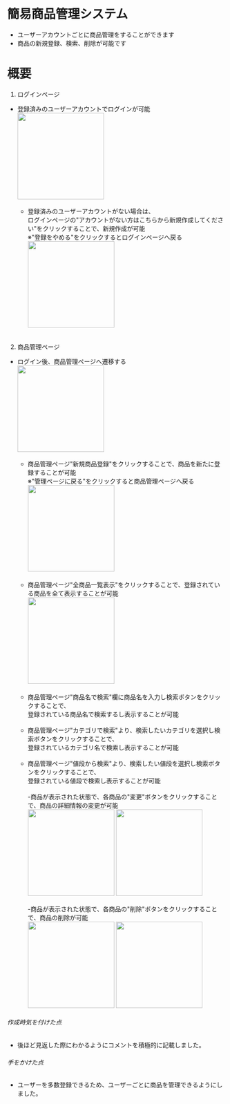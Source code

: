 # 簡易商品管理システム
* ユーザーアカウントごとに商品管理をすることができます
* 商品の新規登録、検索、削除が可能です
 
# 概要
1. ログインページ
- 登録済みのユーザーアカウントでログインが可能
  <br><kbd><img src="https://github.com/yoshimi-kamiyama/portfolio/assets/150007846/16f8f871-8887-4c65-9abf-01a30d0c7980" width="200"></kbd>
  <br></br>
  - 登録済みのユーザーアカウントがない場合は、
    <br>ログインページの"アカウントがない方はこちらから新規作成してください"をクリックすることで、新規作成が可能
    <br>※"登録をやめる"をクリックするとログインページへ戻る
    <br><kbd><img src="https://github.com/yoshimi-kamiyama/portfolio/assets/150007846/6750cd75-c3b6-4049-8b9b-50e252d11537" width="200"></kbd>
<br></br>
2. 商品管理ページ
- ログイン後、商品管理ページへ遷移する
<br><kbd><img src="https://github.com/yoshimi-kamiyama/portfolio/assets/150007846/9094bbcc-1056-400d-b8e4-fc2dc02433b7" width="200"></kbd>
<br></br>
  - 商品管理ページ"新規商品登録"をクリックすることで、商品を新たに登録することが可能
  <br>※"管理ページに戻る"をクリックすると商品管理ページへ戻る
  <br><kbd><img src="https://github.com/yoshimi-kamiyama/portfolio/assets/150007846/fe9ae7f3-d45b-49a6-9c49-f576c53efb53" width="200"></kbd>
<br></br>
  - 商品管理ページ"全商品一覧表示"をクリックすることで、登録されている商品を全て表示することが可能
  <br><kbd><img src="https://github.com/yoshimi-kamiyama/portfolio/assets/150007846/329d556e-a437-4e15-8a08-c66865b29762" width="200"></kbd>
<br></br>
  - 商品管理ページ"商品名で検索"欄に商品名を入力し検索ボタンをクリックすることで、
  <br>登録されている商品名で検索するし表示することが可能
<br></br>
  - 商品管理ページ"カテゴリで検索"より、検索したいカテゴリを選択し検索ボタンをクリックすることで、
  <br>登録されているカテゴリ名で検索し表示することが可能
<br></br>
  - 商品管理ページ"値段から検索"より、検索したい値段を選択し検索ボタンをクリックすることで、
  <br>登録されている値段で検索し表示することが可能
<br></br>
    -商品が表示された状態で、各商品の"変更"ボタンをクリックすることで、商品の詳細情報の変更が可能
    <br><kbd><img src="https://github.com/yoshimi-kamiyama/portfolio/assets/150007846/a1fcea0e-601d-40c1-8213-a79fdfa992da" width="200"></kbd>
    <kbd><img src="https://github.com/yoshimi-kamiyama/portfolio/assets/150007846/6172c50c-f70c-4390-a34b-21bcfe33b313" width="200"></kbd>
<br></br>
    -商品が表示された状態で、各商品の"削除"ボタンをクリックすることで、商品の削除が可能
    <br><kbd><img src="https://github.com/yoshimi-kamiyama/portfolio/assets/150007846/8a4c5597-03bd-44c0-8707-e1b2040a9529" width="200"></kbd>
    <kbd><img src="https://github.com/yoshimi-kamiyama/portfolio/assets/150007846/46a90204-d037-4d2b-9225-60cc7e92958e" width="200"></kbd>
  
###### 作成時気を付けた点
* 後ほど見返した際にわかるようにコメントを積極的に記載しました。

###### 手をかけた点
* ユーザーを多数登録できるため、ユーザーごとに商品を管理できるようにしました。

